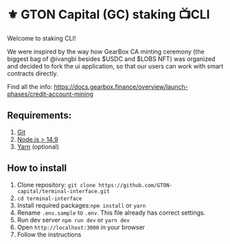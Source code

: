 # ⚜️ GTON Capital (GC) staking 📺CLI

Welcome to staking CLI!

We were inspired by the way how GearBox CA minting ceremony (the biggest bag of @ivangbi 
besides $USDC and $LOBS NFT) was organized and decided to fork the ui application, 
so that our users can work with smart contracts directly.

Find all the info: https://docs.gearbox.finance/overview/launch-phases/credit-account-mining

## Requirements:

1. [Git](https://git-scm.com/book/en/v2/Getting-Started-Installing-Git)
2. [Node.js > 14.9](https://nodejs.org/en/download/)
3. [Yarn](https://classic.yarnpkg.com/lang/en/docs/install/) (optional)

## How to install

1. Clone repository: `git clone https://github.com/GTON-capital/terminal-interface.git`
2. `cd terminal-interface`
3. Install required packages:`npm install` or `yarn`
4. Rename `.env.sample` to `.env`. This file already has correct settings.
5. Run dev server `npm run dev` or `yarn dev`
6. Open `http://localhost:3000` in your browser
7. Follow the instructions
